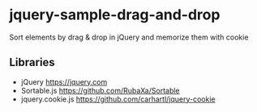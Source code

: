 # jquery-sample-drag-and-drop
Sort elements by drag &amp; drop in jQuery and memorize them with cookie

## Libraries
- jQuery
https://jquery.com
- Sortable.js
https://github.com/RubaXa/Sortable
- jquery.cookie.js
https://github.com/carhartl/jquery-cookie
